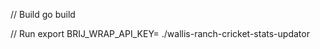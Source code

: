 // Build
go build

// Run
export BRIJ_WRAP_API_KEY=<wrapapi KEY here> ./wallis-ranch-cricket-stats-updator
